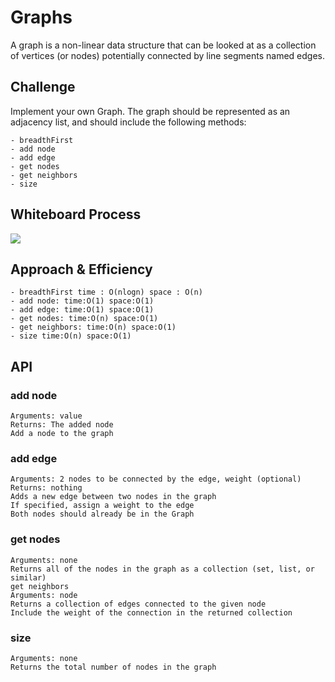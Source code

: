 # Graphs

A graph is a non-linear data structure that can be looked at as a collection of vertices (or nodes) potentially connected by line segments named edges.

## Challenge

Implement your own Graph. The graph should be represented as an adjacency list, and should include the following methods:

    - breadthFirst
    - add node
    - add edge
    - get nodes
    - get neighbors
    - size

## Whiteboard Process

![](codechallenge18-.jpg)

## Approach & Efficiency

    - breadthFirst time : O(nlogn) space : O(n)
    - add node: time:O(1) space:O(1)
    - add edge: time:O(1) space:O(1)
    - get nodes: time:O(n) space:O(1)
    - get neighbors: time:O(n) space:O(1)
    - size time:O(n) space:O(1)

## API

### add node

    Arguments: value
    Returns: The added node
    Add a node to the graph

### add edge

    Arguments: 2 nodes to be connected by the edge, weight (optional)
    Returns: nothing
    Adds a new edge between two nodes in the graph
    If specified, assign a weight to the edge
    Both nodes should already be in the Graph

### get nodes

    Arguments: none
    Returns all of the nodes in the graph as a collection (set, list, or similar)
    get neighbors
    Arguments: node
    Returns a collection of edges connected to the given node
    Include the weight of the connection in the returned collection

### size

    Arguments: none
    Returns the total number of nodes in the graph
